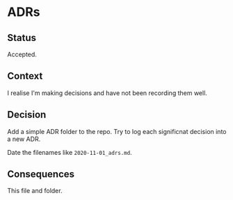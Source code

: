 # ADRs

## Status

Accepted.

## Context

I realise I'm making decisions and have not been recording them well.

## Decision

Add a simple ADR folder to the repo. Try to log each significnat decision into a new ADR.

Date the filenames like `2020-11-01_adrs.md`.

## Consequences

This file and folder.
